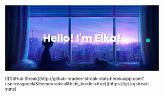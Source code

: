 [![MasterHead](https://github.com/eagocela/eagocela/blob/main/header_banner.png)](https://github.com/eagocela)

<p align="center>I am a design-minded developer with a background in radiologic technology. Experienced in JavaScript-based programming,especially React, as well as Ruby on Rails. Committed to consistency and transparency, dedicated to continuous development, and energized by a challenge.</p>

<div align="center>[![GitHub Streak](http://github-readme-streak-stats.herokuapp.com?user=eagocela&theme=radical&hide_border=true)](https://git.io/streak-stats)</div>
